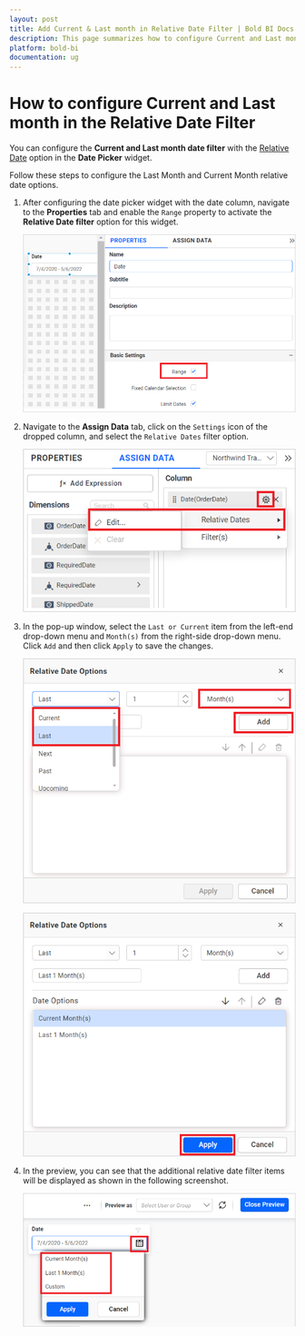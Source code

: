 ```yaml
---
layout: post
title: Add Current & Last month in Relative Date Filter | Bold BI Docs
description: This page summarizes how to configure Current and Last month in the Relative Date Filter option in the Date Picker widget Bold BI application.
platform: bold-bi
documentation: ug
---
```


# How to configure Current and Last month in the Relative Date Filter

You can configure the **Current and Last month date filter** with the [Relative Date](/visualizing-data/visualization-widgets/date-picker/#how-to-configure-relative-dates-to-datepicker) option in the **Date Picker** widget.

Follow these steps to configure the Last Month and Current Month relative date options.

1. After configuring the date picker widget with the date column, navigate to the **Properties** tab and enable the `Range` property to activate the **Relative Date filter** option for this widget.

    ![Enable Range Property](/static/assets/faq/images/enable-range-property.png)

2. Navigate to the **Assign Data** tab, click on the `Settings` icon of the dropped column, and select the `Relative Dates` filter option.

    ![Select Relative Date option](/static/assets/faq/images/select-relative-dates-option.png)

3. In the pop-up window, select the `Last or Current` item from the left-end drop-down menu and `Month(s)` from the right-side drop-down menu. Click `Add` and then click `Apply` to save the changes.

    ![Add Last and Current Relative Date](/static/assets/faq/images/add-last-and-current-relative-date-options.png)

    ![Apply added Relative Date options](/static/assets/faq/images/apply-added-relative-date-options.png)

4. In the preview, you can see that the additional relative date filter items will be displayed as shown in the following screenshot. 

    ![Relative Date Preview](/static/assets/faq/images/relative-date-preview.png)